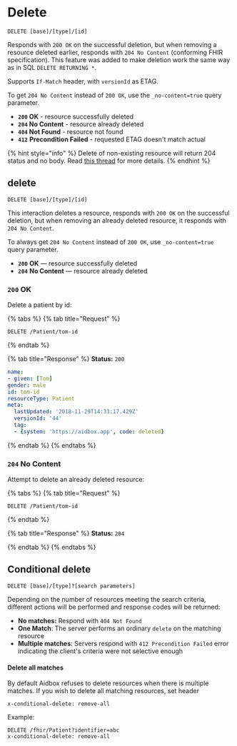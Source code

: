 # Delete

```
DELETE [base]/[type]/[id]
```

Responds with `200 OK` on the successful deletion, but when removing a resource deleted earlier, responds with `204 No Content` (conforming FHIR specification). This feature was added to make deletion work the same way as in SQL `DELETE RETURNING *`.

Supports `If-Match` header, with `versionId` as ETAG.

To get `204 No Content` instead of `200 OK`, use the `_no-content=true` query parameter.

* **`200` OK** - resource successfully deleted
* **`204` No Content** - resource already deleted
* **`404` Not Found** - resource not found
* **`412`** **Precondition Failed** - requested ETAG doesn't match actual

{% hint style="info" %}
Delete of non-existing resource will return 204 status and no body. Read [this thread](https://chat.fhir.org/#narrow/stream/179177-conformance/topic/Delete.20error.20codes) for more details.
{% endhint %}


## delete

```
DELETE [base]/[type]/[id]
```

This interaction deletes a resource, responds with `200 OK` on the successful deletion, but when removing an already deleted resource, it responds with `204 No Content`.

To always get `204 No Content` instead of `200 OK`, use `_no-content=true` query parameter.

* **`200`** **OK** — resource successfully deleted
* **`204`** **No Content** — resource already deleted

### `200` OK

Delete a patient by id:

{% tabs %}
{% tab title="Request" %}
```
DELETE /Patient/tom-id
```
{% endtab %}

{% tab title="Response" %}
**Status:** `200`

```yaml
name:
- given: [Tom]
gender: male
id: tom-id
resourceType: Patient
meta:
  lastUpdated: '2018-11-29T14:33:17.429Z'
  versionId: '44'
  tag:
  - {system: 'https://aidbox.app', code: deleted}
```
{% endtab %}
{% endtabs %}

### `204` No Content

Attempt to delete an already deleted resource:

{% tabs %}
{% tab title="Request" %}
```
DELETE /Patient/tom-id
```
{% endtab %}

{% tab title="Response" %}
**Status:** `204`

{% endtab %}
{% endtabs %}

## Conditional delete

```
DELETE [base]/[type]?[search parameters]
```

Depending on the number of resources meeting the search criteria, different actions will be performed and response codes will be returned:

* **No matches:** Respond with `404 Not Found`
* **One Match**: The server performs an ordinary `delete` on the matching resource
* **Multiple matches**: Servers respond with `412 Precondition Failed` error indicating the client's criteria were not selective enough

#### Delete all matches

By default Aidbox refuses to delete resources when there is multiple matches. If you wish to delete all matching resources, set header

```
x-conditional-delete: remove-all
```

Example:

```
DELETE /fhir/Patient?identifier=abc
x-conditional-delete: remove-all
```
